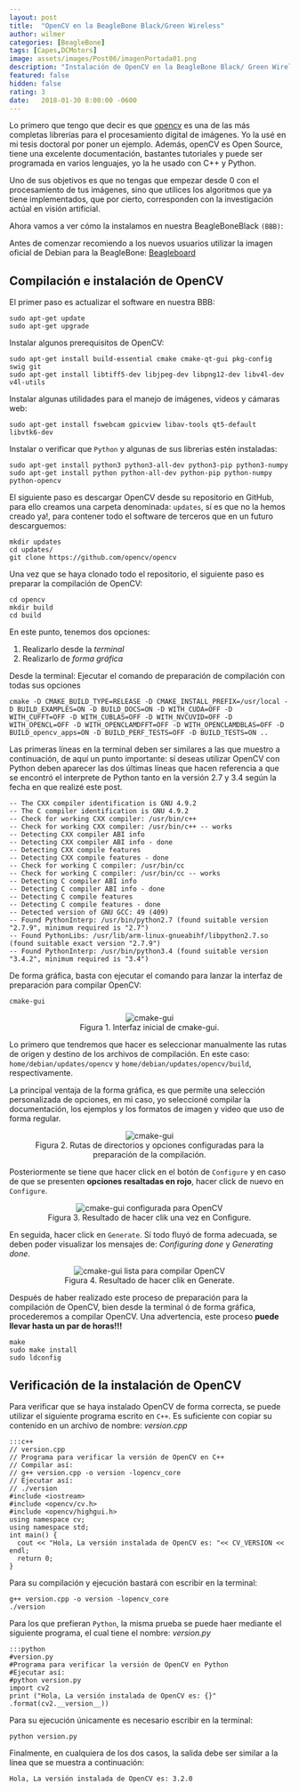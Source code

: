 ```yaml
---
layout: post
title:  "OpenCV en la BeagleBone Black/Green Wireless"
author: wilmer
categories: [BeagleBone]
tags: [Capes,DCMotors]
image: assets/images/Post06/imagenPortada01.png
description: "Instalación de OpenCV en la BeagleBone Black/ Green Wireless"
featured: false
hidden: false
rating: 3
date:   2018-01-30 8:00:00 -0600
---
```


Lo primero que tengo que decir es que [opencv](http://opencv.org/) es una de las más completas librerías para el procesamiento digital de imágenes. Yo la usé en mi tesis doctoral por poner un ejemplo. Además, openCV es Open Source, tiene una excelente documentación, bastantes tutoriales y puede ser programada en varios lenguajes, yo la he usado con C++ y Python.

Uno de sus objetivos es que no tengas que empezar desde 0 con el procesamiento de tus imágenes, sino que utilices los algoritmos que ya tiene implementados, que por cierto, corresponden con la investigación actúal en visión artificial.

Ahora vamos a ver cómo la instalamos en nuestra BeagleBoneBlack `(BBB)`:

Antes de comenzar recomiendo a los nuevos usuarios utilizar la imagen oficial de Debian para la BeagleBone: [Beagleboard](http://beagleboard.org/latest-images)


<h2>Compilación e instalación de OpenCV</h2>
El primer paso es actualizar el software en nuestra BBB:

    sudo apt-get update
    sudo apt-get upgrade

Instalar algunos prerequisitos de OpenCV:

    sudo apt-get install build-essential cmake cmake-qt-gui pkg-config swig git
    sudo apt-get install libtiff5-dev libjpeg-dev libpng12-dev libv4l-dev v4l-utils


Instalar algunas utilidades para el manejo de imágenes, videos y cámaras web:

    sudo apt-get install fswebcam gpicview libav-tools qt5-default libvtk6-dev


Instalar o verificar que `Python` y algunas de sus librerias estén instaladas:

    sudo apt-get install python3 python3-all-dev python3-pip python3-numpy
    sudo apt-get install python python-all-dev python-pip python-numpy python-opencv

El siguiente paso es descargar OpenCV desde su repositorio en GitHub, para ello creamos una carpeta denominada: `updates`, sí es que no la hemos creado ya!, para contener todo el software de terceros que en un futuro descarguemos:

    mkdir updates
    cd updates/
    git clone https://github.com/opencv/opencv

Una vez que se haya clonado todo el repositorio, el siguiente paso es preparar la compilación de OpenCV:

    cd opencv
    mkdir build
    cd build


En este punto, tenemos dos opciones:

1. Realizarlo desde la *terminal*
2. Realizarlo de *forma gráfica*

Desde la terminal: Ejecutar el comando de preparación de compilación con todas sus opciones

    cmake -D CMAKE_BUILD_TYPE=RELEASE -D CMAKE_INSTALL_PREFIX=/usr/local -D BUILD_EXAMPLES=ON -D BUILD_DOCS=ON -D WITH_CUDA=OFF -D WITH_CUFFT=OFF -D WITH_CUBLAS=OFF -D WITH_NVCUVID=OFF -D WITH_OPENCL=OFF -D WITH_OPENCLAMDFFT=OFF -D WITH_OPENCLAMDBLAS=OFF -D BUILD_opencv_apps=ON -D BUILD_PERF_TESTS=OFF -D BUILD_TESTS=ON ..


Las primeras líneas en la terminal deben ser similares a las que muestro a continuación, de aquí un punto importante: sí deseas utilizar OpenCV con Python deben aparecer las dos últimas líneas que hacen referencia a que se encontró el interprete de Python tanto en la versión 2.7 y 3.4 según la fecha en que realizé este post.

    -- The CXX compiler identification is GNU 4.9.2
    -- The C compiler identification is GNU 4.9.2
    -- Check for working CXX compiler: /usr/bin/c++
    -- Check for working CXX compiler: /usr/bin/c++ -- works
    -- Detecting CXX compiler ABI info
    -- Detecting CXX compiler ABI info - done
    -- Detecting CXX compile features
    -- Detecting CXX compile features - done
    -- Check for working C compiler: /usr/bin/cc
    -- Check for working C compiler: /usr/bin/cc -- works
    -- Detecting C compiler ABI info
    -- Detecting C compiler ABI info - done
    -- Detecting C compile features
    -- Detecting C compile features - done
    -- Detected version of GNU GCC: 49 (409)
    -- Found PythonInterp: /usr/bin/python2.7 (found suitable version "2.7.9", minimum required is "2.7")
    -- Found PythonLibs: /usr/lib/arm-linux-gnueabihf/libpython2.7.so (found suitable exact version "2.7.9")
    -- Found PythonInterp: /usr/bin/python3.4 (found suitable version "3.4.2", minimum required is "3.4")

De forma gráfica, basta con ejecutar el comando para lanzar la interfaz de preparación para compilar OpenCV:

    cmake-gui
<center>
  <figure>
    <img src="../assets/images/Post06/opencv001.png" alt="cmake-gui"/>
    <figcaption>
      Figura 1. Interfaz inicial de cmake-gui.
    </figcaption>
  </figure>
</center>

Lo primero que tendremos que hacer es seleccionar manualmente las rutas de origen y destino de los archivos de compilación. En este caso: `home/debian/updates/opencv` y `home/debian/updates/opencv/build`, respectivamente.

La principal ventaja de la forma gráfica, es que permite una selección personalizada de opciones, en mi caso, yo seleccioné compilar la documentación, los ejemplos y los formatos de imagen y video que uso de forma regular.

<center>
  <figure>
    <img src="../assets/images/Post06/opencv002.png" alt="cmake-gui"/>
    <figcaption>
      Figura 2. Rutas de directorios y opciones configuradas para la preparación de la compilación.
    </figcaption>
  </figure>
</center>

Posteriormente se tiene que hacer click en el botón de `Configure` y en caso de que se presenten **opciones resaltadas en rojo**, hacer click de nuevo en `Configure`.

<center>
  <figure>
    <img src="../assets/images/Post06/opencv003.png" alt="cmake-gui configurada para OpenCV"/>
    <figcaption>
      Figura 3. Resultado de hacer clik una vez en Configure.
    </figcaption>
  </figure>
</center>

En seguida, hacer click en `Generate`. Sí todo fluyó de forma adecuada, se deben poder visualizar los mensajes de: *Configuring done* y *Generating done*.

<center>
  <figure>
    <img src="../assets/images/Post06/opencv004.png" alt="cmake-gui lista para compilar OpenCV"/>
    <figcaption>
      Figura 4. Resultado de hacer clik en Generate.
    </figcaption>
  </figure>
</center>

Después de haber realizado este proceso de preparación para la compilación de OpenCV, bien desde la terminal ó de forma gráfica, procederemos a compilar OpenCV. Una advertencia, este proceso **puede llevar hasta un par de horas!!!**

    make
    sudo make install
    sudo ldconfig


<h2>Verificación de la instalación de OpenCV</h2>

Para verificar que se haya instalado OpenCV de forma correcta, se puede utilizar el siguiente programa escrito en `C++`. Es suficiente con copiar su contenido en un archivo de nombre: *version.cpp*

    :::c++
    // version.cpp
    // Programa para verificar la versión de OpenCV en C++
    // Compilar así:
    // g++ version.cpp -o version -lopencv_core
    // Ejecutar así:
    // ./version
    #include <iostream>
    #include <opencv/cv.h>
    #include <opencv/highgui.h>
    using namespace cv;
    using namespace std;
    int main() {
      cout << "Hola, La versión instalada de OpenCV es: "<< CV_VERSION << endl;
      return 0;
    }

Para su compilación y ejecución bastará con escribir en la terminal:

    g++ version.cpp -o version -lopencv_core
    ./version


Para los que prefieran `Python`, la misma prueba se puede haer mediante el siguiente programa, el cual tiene el nombre: *version.py*

    :::python
    #version.py
    #Programa para verificar la versión de OpenCV en Python
    #Ejecutar así:
    #python version.py
    import cv2
    print ("Hola, La versión instalada de OpenCV es: {}" .format(cv2.__version__))

Para su ejecución únicamente es necesario escribir en la terminal:

    python version.py

Finalmente, en cualquiera de los dos casos, la salida debe ser similar a la línea que se muestra a continuación:

    Hola, La versión instalada de OpenCV es: 3.2.0
